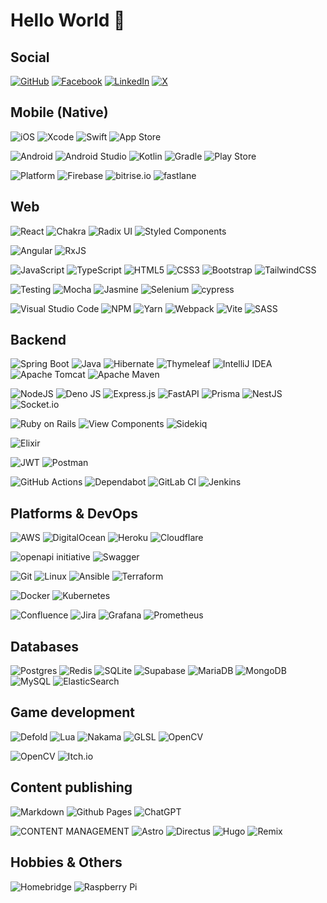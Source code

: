 # Hello World 👋

## Social

<!--
![Rider](https://img.shields.io/badge/Rider-e0e0e0.svg?style=for-the-badge&logo=Rider&logoColor=white&labelColor=crimson)
>
-->

[![GitHub](https://img.shields.io/badge/@patricklafleur-f0f0f0.svg?style=for-the-badge&logo=github&logoColor=white&labelColor=black)](https://github.com/patricklafleur) 
[![Facebook](https://img.shields.io/badge/patrick.lafleur-f0f0f0.svg?style=for-the-badge&logo=Facebook&logoColor=white&labelColor=1877F2)](https://www.facebook.com/lafleur.patrick)
[![LinkedIn](https://img.shields.io/badge/patricklafleur-f0f0f0.svg?style=for-the-badge&logo=linkedin&logoColor=white&labelColor=0077B5)](https://www.linkedin.com/in/patricklafleur/)
[![X](https://img.shields.io/badge/@lafpat-f0f0f0.svg?style=for-the-badge&logo=X&logoColor=white&labelColor=black)](https://x.com/lafpat)
<!--![GitLab](https://img.shields.io/badge/gitlab-%23181717.svg?style=for-the-badge&logo=gitlab&logoColor=white)-->
<!--![Instagram](https://img.shields.io/badge/Instagram-%23E4405F.svg?style=for-the-badge&logo=Instagram&logoColor=white)-->
<!--![Goodreads](https://img.shields.io/badge/Goodreads-F3F1EA?style=for-the-badge&logo=goodreads&logoColor=372213)-->
<!--![Discord](https://img.shields.io/badge/Discord-%235865F2.svg?style=for-the-badge&logo=discord&logoColor=white)-->
<!--![Twitch](https://img.shields.io/badge/Twitch-%239146FF.svg?style=for-the-badge&logo=Twitch&logoColor=white)-->
<!--![YouTube](https://img.shields.io/badge/YouTube-%23FF0000.svg?style=for-the-badge&logo=YouTube&logoColor=white)-->

<!--div align="center">
  <a href="https://www.buymeacoffee.com/patricklafleur"> 
    <img src="https://cdn.buymeacoffee.com/buttons/v2/default-yellow.png"
       align="center" 
       height="50" 
       width="210" 
       alt="patricklafleur">
  </a>
</div-->


## Mobile (Native)

![iOS](https://img.shields.io/badge/iOS+iPadOS-000000?style=for-the-badge&logo=apple&logoColor=white&color=black)
![Xcode](https://img.shields.io/badge/Xcode-f0f0f0?style=for-the-badge&logo=Xcode&logoColor=007ACC)
![Swift](https://img.shields.io/badge/swift+spm-f0f0f0?style=for-the-badge&logo=swift&logoColor=white&logoColor=F54A2A)
![App Store](https://img.shields.io/badge/App_Store-f0f0f0?style=for-the-badge&logo=app-store&logoColor=white&logoColor=0D96F6)

<!--![Swift Package Manager](https://img.shields.io/badge/swift%20package%20manager-F05138?style=for-the-badge&logo=macos&logoColor=F0F0F0)-->
<!--![Objective-C](https://img.shields.io/badge/OBJECTIVE--C-%233A95E3.svg?style=for-the-badge&logo=apple&logoColor=white)-->
<!--![tvOS](https://img.shields.io/badge/Apple%20TV-000000?style=for-the-badge&logo=Apple%20TV&logoColor=white)-->
<!--![macOS](https://img.shields.io/badge/mac%20os-000000?style=for-the-badge&logo=macos&logoColor=F0F0F0)-->

![Android](https://img.shields.io/badge/Android-3DDC84?style=for-the-badge&logo=android&logoColor=white)
![Android Studio](https://img.shields.io/badge/android%20studio-f0f0f0?style=for-the-badge&logo=android%20studio&logoColor=346ac1)
![Kotlin](https://img.shields.io/badge/kotlin-f0f0f0.svg?style=for-the-badge&logo=kotlin&logoColor=7F52FF)
![Gradle](https://img.shields.io/badge/Gradle-f0f0f0.svg?style=for-the-badge&logo=Gradle&logoColor=02303A)
![Play Store](https://img.shields.io/badge/Google_Play-f0f0f0?style=for-the-badge&logo=google-play&logoColor=414141)

![Platform](https://img.shields.io/badge/mobile%20ci-%2320232a.svg?style=for-the-badge&logoColor=%61DAFB) 
![Firebase](https://img.shields.io/badge/firebase-f0f0f0?style=for-the-badge&logo=firebase&logoColor=a08021)
![bitrise.io](https://img.shields.io/badge/bitrise.io-f0f0f0?style=for-the-badge&logo=bitrise&logoColor=683D87)
![fastlane](https://img.shields.io/badge/fastlane-f0f0f0?style=for-the-badge&logo=fastlane&logoColor=F00000)


## Web

![React](https://img.shields.io/badge/react-%2320232a.svg?style=for-the-badge&logo=react&logoColor=%2361DAFB) 
![Chakra](https://img.shields.io/badge/chakra-f0f0f0.svg?style=for-the-badge&logo=chakraui&logoColor=4ED1C5) 
![Radix UI](https://img.shields.io/badge/radix%20ui-f0f0f0.svg?style=for-the-badge&logo=radix-ui&logoColor=161618)
![Styled Components](https://img.shields.io/badge/styled--components-f0f0f0?style=for-the-badge&logo=styled-components&logoColor=DB7093)


![Angular](https://img.shields.io/badge/angular-DD0031.svg?style=for-the-badge&logo=angular&logoColor=white)
![RxJS](https://img.shields.io/badge/rxjs-f0f0f0.svg?style=for-the-badge&logo=reactivex&logoColor=B7178C) 


![JavaScript](https://img.shields.io/badge/javascript-%23323330.svg?style=for-the-badge&logo=javascript&logoColor=%23F7DF1E)
![TypeScript](https://img.shields.io/badge/typescript-f0f0f0.svg?style=for-the-badge&logo=typescript&logoColor=007ACC)
![HTML5](https://img.shields.io/badge/html5-f0f0f0.svg?style=for-the-badge&logo=html5&logoColor=E34F26)
![CSS3](https://img.shields.io/badge/css3-f0f0f0.svg?style=for-the-badge&logo=css3&logoColor=1572B6)
![Bootstrap](https://img.shields.io/badge/bootstrap-f0f0f0.svg?style=for-the-badge&logo=bootstrap&logoColor=8511FA)
![TailwindCSS](https://img.shields.io/badge/tailwindcss-f0f0f0.svg?style=for-the-badge&logo=tailwind-css&logoColor=38B2AC)

<!--
![Elm](https://img.shields.io/badge/Elm-60B5CC?style=for-the-badge&logo=elm&logoColor=white)
-->

![Testing](https://img.shields.io/badge/-testing-green?style=for-the-badge&logo=mocha&logoColor=white)
![Mocha](https://img.shields.io/badge/-mocha-f0f0f0?style=for-the-badge&logo=mocha&logoColor=8D6748)
![Jasmine](https://img.shields.io/badge/jasmine-f0f0f0.svg?style=for-the-badge&logo=jasmine&logoColor=238A4182)
![Selenium](https://img.shields.io/badge/-selenium-f0f0f0?style=for-the-badge&logo=selenium&logoColor=43B02A)
![cypress](https://img.shields.io/badge/-cypress-f0f0f0?style=for-the-badge&logo=cypress&logoColor=E5E5E5)

![Visual Studio Code](https://img.shields.io/badge/Visual%20Studio%20Code-0078d7.svg?style=for-the-badge&logo=visual-studio-code&logoColor=white)
![NPM](https://img.shields.io/badge/NPM-f0f0f0.svg?style=for-the-badge&logo=npm&logoColor=CB3837)
![Yarn](https://img.shields.io/badge/yarn-f0f0f0.svg?style=for-the-badge&logo=yarn&logoColor=2C8EBB)
![Webpack](https://img.shields.io/badge/webpack-f0f0f0.svg?style=for-the-badge&logo=webpack&logoColor=8DD6F9)
![Vite](https://img.shields.io/badge/vite-f0f0f0.svg?style=for-the-badge&logo=vite&logoColor=646CFF)
![SASS](https://img.shields.io/badge/SASS-f0f0f0.svg?style=for-the-badge&logo=SASS&logoColor=hotpink)

<!--![Vue.js](https://img.shields.io/badge/vuejs-%2335495e.svg?style=for-the-badge&logo=vuedotjs&logoColor=%234FC08D)-->

## Backend

![Spring Boot](https://img.shields.io/badge/spring%20boot-6DB33F.svg?style=for-the-badge&logo=spring&logoColor=white)
![Java](https://img.shields.io/badge/java-f0f0f0.svg?style=for-the-badge&logo=openjdk&logoColor=ED8B00)
![Hibernate](https://img.shields.io/badge/Hibernate-f0f0f0?style=for-the-badge&logo=Hibernate&logoColor=59666C)
![Thymeleaf](https://img.shields.io/badge/Thymeleaf-f0f0f0.svg?style=for-the-badge&logo=Thymeleaf&logoColor=005C0F)
![IntelliJ IDEA](https://img.shields.io/badge/IntelliJIDEA-f0f0f0.svg?style=for-the-badge&logo=intellij-idea&logoColor=000000)
![Apache Tomcat](https://img.shields.io/badge/apache%20tomcat-f0f0f0.svg?style=for-the-badge&logo=apache-tomcat&logoColor=F8DC75)
![Apache Maven](https://img.shields.io/badge/Apache%20Maven-f0f0f0?style=for-the-badge&logo=Apache%20Maven&logoColor=C71A36)

![NodeJS](https://img.shields.io/badge/node.js-6DA55F?style=for-the-badge&logo=node.js&logoColor=white)
![Deno JS](https://img.shields.io/badge/deno%20js-f0f0f0?style=for-the-badge&logo=deno&logoColor=000000)
![Express.js](https://img.shields.io/badge/express.js-f0f0f0.svg?style=for-the-badge&logo=express&logoColor=404d59)
![FastAPI](https://img.shields.io/badge/FastAPI-f0f0f0?style=for-the-badge&logo=005571)
![Prisma](https://img.shields.io/badge/Prisma-f0f0f0?style=for-the-badge&logo=Prisma&logoColor=3982CE)
![NestJS](https://img.shields.io/badge/nestjs-f0f0f0.svg?style=for-the-badge&logo=nestjs&logoColor=E0234E)
![Socket.io](https://img.shields.io/badge/Socket.io-f0f0f0?style=for-the-badge&logo=socket.io&badgeColor=010101)


![Ruby on Rails](https://img.shields.io/badge/ruby%20on%20rails-CC0000.svg?style=for-the-badge&logo=ruby-on-rails&logoColor=white)
![View Components](https://img.shields.io/badge/view%20components-f0f0f0.svg?style=for-the-badge&logo=ruby-on-rails&logoColor=DC382D)
![Sidekiq](https://img.shields.io/badge/sidekiq-f0f0f0.svg?style=for-the-badge&logo=ruby-on-rails&logoColor=DC382D)


![Elixir](https://img.shields.io/badge/elixir-4B275F.svg?style=for-the-badge&logo=elixir&logoColor=white)

<!--bundler, sidekiq-->

![JWT](https://img.shields.io/badge/JWT-black?style=for-the-badge&logo=JSON%20web%20tokens)
![Postman](https://img.shields.io/badge/Postman-FF6C37?style=for-the-badge&logo=postman&logoColor=white)

<!-- chai, sinon -->

![GitHub Actions](https://img.shields.io/badge/github%20actions-%232671E5.svg?style=for-the-badge&logo=githubactions&logoColor=white)
![Dependabot](https://img.shields.io/badge/dependabot-025E8C?style=for-the-badge&logo=dependabot&logoColor=white)
![GitLab CI](https://img.shields.io/badge/gitlab%20ci-%23181717.svg?style=for-the-badge&logo=gitlab&logoColor=white)
![Jenkins](https://img.shields.io/badge/jenkins-%232C5263.svg?style=for-the-badge&logo=jenkins&logoColor=white)

## Platforms & DevOps

![AWS](https://img.shields.io/badge/AWS-%23FF9900.svg?style=for-the-badge&logo=amazon-aws&logoColor=white)
![DigitalOcean](https://img.shields.io/badge/DigitalOcean-%230167ff.svg?style=for-the-badge&logo=digitalOcean&logoColor=white)
![Heroku](https://img.shields.io/badge/heroku-%23430098.svg?style=for-the-badge&logo=heroku&logoColor=white)
![Cloudflare](https://img.shields.io/badge/Cloudflare-F38020?style=for-the-badge&logo=Cloudflare&logoColor=white)

![openapi initiative](https://img.shields.io/badge/openapiinitiative-%23000000.svg?style=for-the-badge&logo=openapiinitiative&logoColor=white)
![Swagger](https://img.shields.io/badge/-Swagger-%23Clojure?style=for-the-badge&logo=swagger&logoColor=white)

<!-- fly.io -->
![Git](https://img.shields.io/badge/git-%23F05033.svg?style=for-the-badge&logo=git&logoColor=white)
![Linux](https://img.shields.io/badge/Linux-FCC624?style=for-the-badge&logo=linux&logoColor=black)
![Ansible](https://img.shields.io/badge/ansible-%231A1918.svg?style=for-the-badge&logo=ansible&logoColor=white)
![Terraform](https://img.shields.io/badge/terraform-%235835CC.svg?style=for-the-badge&logo=terraform&logoColor=white)

![Docker](https://img.shields.io/badge/docker-%230db7ed.svg?style=for-the-badge&logo=docker&logoColor=white)
![Kubernetes](https://img.shields.io/badge/kubernetes-%23326ce5.svg?style=for-the-badge&logo=kubernetes&logoColor=white)

<!--dokku, wireshark, metasploit, launch darkly-->
![Confluence](https://img.shields.io/badge/confluence-%23172BF4.svg?style=for-the-badge&logo=confluence&logoColor=white)
![Jira](https://img.shields.io/badge/jira-%230A0FFF.svg?style=for-the-badge&logo=jira&logoColor=white)
![Grafana](https://img.shields.io/badge/grafana-%23F46800.svg?style=for-the-badge&logo=grafana&logoColor=white)
![Prometheus](https://img.shields.io/badge/Prometheus-E6522C?style=for-the-badge&logo=Prometheus&logoColor=white)

## Databases

![Postgres](https://img.shields.io/badge/postgres-%23316192.svg?style=for-the-badge&logo=postgresql&logoColor=white)
![Redis](https://img.shields.io/badge/redis-%23DD0031.svg?style=for-the-badge&logo=redis&logoColor=white)
![SQLite](https://img.shields.io/badge/sqlite-%2307405e.svg?style=for-the-badge&logo=sqlite&logoColor=white)
![Supabase](https://img.shields.io/badge/Supabase-3ECF8E?style=for-the-badge&logo=supabase&logoColor=white)
![MariaDB](https://img.shields.io/badge/MariaDB-003545?style=for-the-badge&logo=mariadb&logoColor=white)
![MongoDB](https://img.shields.io/badge/MongoDB-%234ea94b.svg?style=for-the-badge&logo=mongodb&logoColor=white)
![MySQL](https://img.shields.io/badge/mysql-4479A1.svg?style=for-the-badge&logo=mysql&logoColor=white)
![ElasticSearch](https://img.shields.io/badge/-ElasticSearch-005571?style=for-the-badge&logo=elasticsearch)


## Game development

![Defold](https://img.shields.io/badge/defold-f0f0f0.svg?style=for-the-badge&logo=nakama&logoColor=FF5000)
![Lua](https://img.shields.io/badge/lua-f0f0f0.svg?style=for-the-badge&logo=lua&logoColor=2C2D72)
![Nakama](https://img.shields.io/badge/nakama-f0f0f0.svg?style=for-the-badge&logo=nakama&logoColor=2C3E50)
![GLSL](https://img.shields.io/badge/glsl-f0f0f0.svg?style=for-the-badge&logo=nakama&logoColor=3A9D00)
![OpenCV](https://img.shields.io/badge/opencv-f0f0f0.svg?style=for-the-badge&logo=opencv&logoColor=white) 
<!--![CockroachLabs](https://img.shields.io/badge/Cockroach%20Labs-6933FF?style=for-the-badge&logo=Cockroach%20Labs&logoColor=white)-->
![OpenCV](https://img.shields.io/badge/opencv-f0f0f0.svg?style=for-the-badge&logo=opencv&logoColor=white)
![Itch.io](https://img.shields.io/badge/Itch-f0f0f0.svg?style=for-the-badge&logo=Itch.io&logoColor=FF0B34)


## Content publishing

![Markdown](https://img.shields.io/badge/markdown-f0f0f0.svg?style=for-the-badge&logo=markdown&logoColor=000000)
![Github Pages](https://img.shields.io/badge/github%20pages-f0f0f0?style=for-the-badge&logo=github&logoColor=121013)
![ChatGPT](https://img.shields.io/badge/chatGPT-f0f0f0?style=for-the-badge&logo=openai&logoColor=74aa9c)

![CONTENT MANAGEMENT](https://img.shields.io/badge/content%20management-black.svg?style=for-the-badge&logoColor=white)
![Astro](https://img.shields.io/badge/astro-f0f0f0.svg?style=for-the-badge&logo=astro&logoColor=2C2052)
![Directus](https://img.shields.io/badge/directus-f0f0f0.svg?style=for-the-badge&logo=directus&logoColor=64f)
![Hugo](https://img.shields.io/badge/Hugo-f0f0f0.svg?style=for-the-badge&logo=Hugo&logoColor=black)
![Remix](https://img.shields.io/badge/remix-f0f0f0.svg?style=for-the-badge&logo=remix&logoColor=23000)


## Hobbies & Others

![Homebridge](https://img.shields.io/badge/homebridge-f0f0f0.svg?style=for-the-badge&logo=homebridge&logoColor=491F59)
![Raspberry Pi](https://img.shields.io/badge/-RaspberryPi-f0f0f0?style=for-the-badge&logo=Raspberry-Pi&logoColor=C51A4A)
<!-- 3d printing, octopie -->
